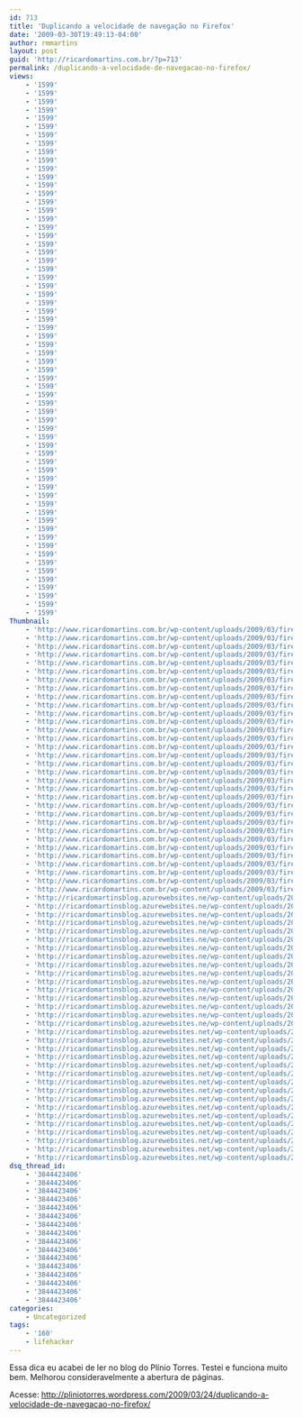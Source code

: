 ```yaml
---
id: 713
title: 'Duplicando a velocidade de navegação no Firefox'
date: '2009-03-30T19:49:13-04:00'
author: rmmartins
layout: post
guid: 'http://ricardomartins.com.br/?p=713'
permalink: /duplicando-a-velocidade-de-navegacao-no-firefox/
views:
    - '1599'
    - '1599'
    - '1599'
    - '1599'
    - '1599'
    - '1599'
    - '1599'
    - '1599'
    - '1599'
    - '1599'
    - '1599'
    - '1599'
    - '1599'
    - '1599'
    - '1599'
    - '1599'
    - '1599'
    - '1599'
    - '1599'
    - '1599'
    - '1599'
    - '1599'
    - '1599'
    - '1599'
    - '1599'
    - '1599'
    - '1599'
    - '1599'
    - '1599'
    - '1599'
    - '1599'
    - '1599'
    - '1599'
    - '1599'
    - '1599'
    - '1599'
    - '1599'
    - '1599'
    - '1599'
    - '1599'
    - '1599'
    - '1599'
    - '1599'
    - '1599'
    - '1599'
    - '1599'
    - '1599'
    - '1599'
    - '1599'
    - '1599'
    - '1599'
    - '1599'
    - '1599'
    - '1599'
    - '1599'
    - '1599'
    - '1599'
    - '1599'
    - '1599'
    - '1599'
    - '1599'
    - '1599'
    - '1599'
    - '1599'
Thumbnail:
    - 'http://www.ricardomartins.com.br/wp-content/uploads/2009/03/firefox.jpg'
    - 'http://www.ricardomartins.com.br/wp-content/uploads/2009/03/firefox.jpg'
    - 'http://www.ricardomartins.com.br/wp-content/uploads/2009/03/firefox.jpg'
    - 'http://www.ricardomartins.com.br/wp-content/uploads/2009/03/firefox.jpg'
    - 'http://www.ricardomartins.com.br/wp-content/uploads/2009/03/firefox.jpg'
    - 'http://www.ricardomartins.com.br/wp-content/uploads/2009/03/firefox.jpg'
    - 'http://www.ricardomartins.com.br/wp-content/uploads/2009/03/firefox.jpg'
    - 'http://www.ricardomartins.com.br/wp-content/uploads/2009/03/firefox.jpg'
    - 'http://www.ricardomartins.com.br/wp-content/uploads/2009/03/firefox.jpg'
    - 'http://www.ricardomartins.com.br/wp-content/uploads/2009/03/firefox.jpg'
    - 'http://www.ricardomartins.com.br/wp-content/uploads/2009/03/firefox.jpg'
    - 'http://www.ricardomartins.com.br/wp-content/uploads/2009/03/firefox.jpg'
    - 'http://www.ricardomartins.com.br/wp-content/uploads/2009/03/firefox.jpg'
    - 'http://www.ricardomartins.com.br/wp-content/uploads/2009/03/firefox.jpg'
    - 'http://www.ricardomartins.com.br/wp-content/uploads/2009/03/firefox.jpg'
    - 'http://www.ricardomartins.com.br/wp-content/uploads/2009/03/firefox.jpg'
    - 'http://www.ricardomartins.com.br/wp-content/uploads/2009/03/firefox.jpg'
    - 'http://www.ricardomartins.com.br/wp-content/uploads/2009/03/firefox.jpg'
    - 'http://www.ricardomartins.com.br/wp-content/uploads/2009/03/firefox.jpg'
    - 'http://www.ricardomartins.com.br/wp-content/uploads/2009/03/firefox.jpg'
    - 'http://www.ricardomartins.com.br/wp-content/uploads/2009/03/firefox.jpg'
    - 'http://www.ricardomartins.com.br/wp-content/uploads/2009/03/firefox.jpg'
    - 'http://www.ricardomartins.com.br/wp-content/uploads/2009/03/firefox.jpg'
    - 'http://www.ricardomartins.com.br/wp-content/uploads/2009/03/firefox.jpg'
    - 'http://www.ricardomartins.com.br/wp-content/uploads/2009/03/firefox.jpg'
    - 'http://www.ricardomartins.com.br/wp-content/uploads/2009/03/firefox.jpg'
    - 'http://www.ricardomartins.com.br/wp-content/uploads/2009/03/firefox.jpg'
    - 'http://www.ricardomartins.com.br/wp-content/uploads/2009/03/firefox.jpg'
    - 'http://www.ricardomartins.com.br/wp-content/uploads/2009/03/firefox.jpg'
    - 'http://www.ricardomartins.com.br/wp-content/uploads/2009/03/firefox.jpg'
    - 'http://www.ricardomartins.com.br/wp-content/uploads/2009/03/firefox.jpg'
    - 'http://www.ricardomartins.com.br/wp-content/uploads/2009/03/firefox.jpg'
    - 'http://ricardomartinsblog.azurewebsites.ne/wp-content/uploads/2009/03/firefox.jpg'
    - 'http://ricardomartinsblog.azurewebsites.ne/wp-content/uploads/2009/03/firefox.jpg'
    - 'http://ricardomartinsblog.azurewebsites.ne/wp-content/uploads/2009/03/firefox.jpg'
    - 'http://ricardomartinsblog.azurewebsites.ne/wp-content/uploads/2009/03/firefox.jpg'
    - 'http://ricardomartinsblog.azurewebsites.ne/wp-content/uploads/2009/03/firefox.jpg'
    - 'http://ricardomartinsblog.azurewebsites.ne/wp-content/uploads/2009/03/firefox.jpg'
    - 'http://ricardomartinsblog.azurewebsites.ne/wp-content/uploads/2009/03/firefox.jpg'
    - 'http://ricardomartinsblog.azurewebsites.ne/wp-content/uploads/2009/03/firefox.jpg'
    - 'http://ricardomartinsblog.azurewebsites.ne/wp-content/uploads/2009/03/firefox.jpg'
    - 'http://ricardomartinsblog.azurewebsites.ne/wp-content/uploads/2009/03/firefox.jpg'
    - 'http://ricardomartinsblog.azurewebsites.ne/wp-content/uploads/2009/03/firefox.jpg'
    - 'http://ricardomartinsblog.azurewebsites.ne/wp-content/uploads/2009/03/firefox.jpg'
    - 'http://ricardomartinsblog.azurewebsites.ne/wp-content/uploads/2009/03/firefox.jpg'
    - 'http://ricardomartinsblog.azurewebsites.ne/wp-content/uploads/2009/03/firefox.jpg'
    - 'http://ricardomartinsblog.azurewebsites.ne/wp-content/uploads/2009/03/firefox.jpg'
    - 'http://ricardomartinsblog.azurewebsites.ne/wp-content/uploads/2009/03/firefox.jpg'
    - 'http://ricardomartinsblog.azurewebsites.net/wp-content/uploads/2009/03/firefox.jpg'
    - 'http://ricardomartinsblog.azurewebsites.net/wp-content/uploads/2009/03/firefox.jpg'
    - 'http://ricardomartinsblog.azurewebsites.net/wp-content/uploads/2009/03/firefox.jpg'
    - 'http://ricardomartinsblog.azurewebsites.net/wp-content/uploads/2009/03/firefox.jpg'
    - 'http://ricardomartinsblog.azurewebsites.net/wp-content/uploads/2009/03/firefox.jpg'
    - 'http://ricardomartinsblog.azurewebsites.net/wp-content/uploads/2009/03/firefox.jpg'
    - 'http://ricardomartinsblog.azurewebsites.net/wp-content/uploads/2009/03/firefox.jpg'
    - 'http://ricardomartinsblog.azurewebsites.net/wp-content/uploads/2009/03/firefox.jpg'
    - 'http://ricardomartinsblog.azurewebsites.net/wp-content/uploads/2009/03/firefox.jpg'
    - 'http://ricardomartinsblog.azurewebsites.net/wp-content/uploads/2009/03/firefox.jpg'
    - 'http://ricardomartinsblog.azurewebsites.net/wp-content/uploads/2009/03/firefox.jpg'
    - 'http://ricardomartinsblog.azurewebsites.net/wp-content/uploads/2009/03/firefox.jpg'
    - 'http://ricardomartinsblog.azurewebsites.net/wp-content/uploads/2009/03/firefox.jpg'
    - 'http://ricardomartinsblog.azurewebsites.net/wp-content/uploads/2009/03/firefox.jpg'
    - 'http://ricardomartinsblog.azurewebsites.net/wp-content/uploads/2009/03/firefox.jpg'
    - 'http://ricardomartinsblog.azurewebsites.net/wp-content/uploads/2009/03/firefox.jpg'
dsq_thread_id:
    - '3844423406'
    - '3844423406'
    - '3844423406'
    - '3844423406'
    - '3844423406'
    - '3844423406'
    - '3844423406'
    - '3844423406'
    - '3844423406'
    - '3844423406'
    - '3844423406'
    - '3844423406'
    - '3844423406'
    - '3844423406'
    - '3844423406'
    - '3844423406'
categories:
    - Uncategorized
tags:
    - '160'
    - lifehacker
---
```


Essa dica eu acabei de ler no blog do Plínio Torres. Testei e funciona muito bem. Melhorou consideravelmente a abertura de páginas.

Acesse: <http://pliniotorres.wordpress.com/2009/03/24/duplicando-a-velocidade-de-navegacao-no-firefox/>